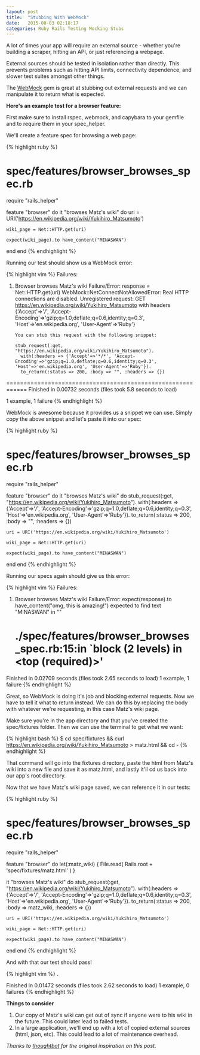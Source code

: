 ```yaml
---
layout: post
title:  "Stubbing With WebMock"
date:   2015-08-03 02:18:17
categories: Ruby Rails Testing Mocking Stubs
---
```


A lot of times your app will require an external source - whether you're building a scraper, hitting an API, or just referencing a webpage.

External sources should be tested in isolation rather than directly. This prevents problems such as hitting API limits, connectivity dependence, and slower test suites amongst other things. 

The [WebMock](https://github.com/bblimke/webmock) gem is great at stubbing out external requests and we can manipulate it to return what is expected. 

**Here's an example test for a browser feature:**

First make sure to install rspec, webmock, and capybara to your gemfile and to require them in your spec_helper.

We'll create a feature spec for browsing a web page:

{% highlight ruby %}
# spec/features/browser_browses_spec.rb
require "rails_helper"

feature "browser" do
  it "browses Matz's wiki" do 
    uri = URI('https://en.wikipedia.org/wiki/Yukihiro_Matsumoto')

    wiki_page = Net::HTTP.get(uri)

    expect(wiki_page).to have_content("MINASWAN")
  end
end
{% endhighlight %}


Running our test should show us a WebMock error:

{% highlight vim %}
Failures:

  1) Browser browses Matz's wiki
       Failure/Error: response = Net::HTTP.get(uri)
         WebMock::NetConnectNotAllowedError:
         Real HTTP connections are disabled. Unregistered request: GET https://en.wikipedia.org/wiki/Yukihiro_Matsumoto with headers {'Accept'=>'*/*', 'Accept-Encoding'=>'gzip;q=1.0,deflate;q=0.6,identity;q=0.3', 'Host'=>'en.wikipedia.org', 'User-Agent'=>'Ruby'}

         You can stub this request with the following snippet:

         stub_request(:get, "https://en.wikipedia.org/wiki/Yukihiro_Matsumoto").
           with(:headers => {'Accept'=>'*/*', 'Accept-Encoding'=>'gzip;q=1.0,deflate;q=0.6,identity;q=0.3', 'Host'=>'en.wikipedia.org', 'User-Agent'=>'Ruby'}).
           to_return(:status => 200, :body => "", :headers => {})
         

============================================================
Finished in 0.00732 seconds (files took 5.8 seconds to load)

1 example, 1 failure
{% endhighlight %}


WebMock is awesome because it provides us a snippet we can use. Simply copy the above snippet and let's paste it into our spec:

{% highlight ruby %}
# spec/features/browser_browses_spec.rb
require "rails_helper"

feature "browser" do
  it "browses Matz's wiki" do 
    stub_request(:get, "https://en.wikipedia.org/wiki/Yukihiro_Matsumoto").
      with(:headers => {'Accept'=>'*/*', 'Accept-Encoding'=>'gzip;q=1.0,deflate;q=0.6,identity;q=0.3', 'Host'=>'en.wikipedia.org', 'User-Agent'=>'Ruby'}).
      to_return(:status => 200, :body => "", :headers => {})

    uri = URI('https://en.wikipedia.org/wiki/Yukihiro_Matsumoto')

    wiki_page = Net::HTTP.get(uri)

    expect(wiki_page).to have_content("MINASWAN")
  end
end
{% endhighlight %}


Running our specs again should give us this error:

{% highlight vim %}
Failures:

  1) Browser browses Matz's wiki
       Failure/Error: expect(response).to have_content("omg, this is amazing!")
         expected to find text "MINASWAN" in ""
       # ./spec/features/browser_browses_spec.rb:15:in `block (2 levels) in <top (required)>'
       
Finished in 0.02709 seconds (files took 2.65 seconds to load)
1 example, 1 failure
{% endhighlight %}


Great, so WebMock is doing it's job and blocking external requests. Now we have to tell it what to return instead. We can do this by replacing the body with whatever we're requesting, in this case Matz's wiki page.

Make sure you're in the app directory and that you've created the spec/fixtures folder. Then we can  use the terminal to get what we want:

{% highlight bash %}
$ cd spec/fixtures && curl https://en.wikipedia.org/wiki/Yukihiro_Matsumoto > matz.html && cd -
{% endhighlight %}

That command will go into the fixtures directory, paste the html from Matz's wiki into a new file and save it as matz.html, and lastly it'll cd us back into our app's root directory.

Now that we have Matz's wiki page saved, we can reference it in our tests:

{% highlight ruby %}
# spec/features/browser_browses_spec.rb
require "rails_helper"

feature "browser" do
  let(:matz_wiki) { File.read( Rails.root + 'spec/fixtures/matz.html' ) }

  it "browses Matz's wiki" do 
    stub_request(:get, "https://en.wikipedia.org/wiki/Yukihiro_Matsumoto").
      with(:headers => {'Accept'=>'*/*', 'Accept-Encoding'=>'gzip;q=1.0,deflate;q=0.6,identity;q=0.3', 'Host'=>'en.wikipedia.org', 'User-Agent'=>'Ruby'}).
      to_return(:status => 200, :body => matz_wiki, :headers => {})

    uri = URI('https://en.wikipedia.org/wiki/Yukihiro_Matsumoto')

    wiki_page = Net::HTTP.get(uri)

    expect(wiki_page).to have_content("MINASWAN")
  end
end
{% endhighlight %}


And with that our test should pass!

{% highlight vim %}
.

Finished in 0.01472 seconds (files took 2.62 seconds to load)
1 example, 0 failures
{% endhighlight %}


**Things to consider**

1. Our copy of Matz's wiki can get out of sync if anyone were to his wiki in the future. This could later lead to failed tests.
2. In a large application, we'll end up with a lot of copied external sources (html, json, etc). This could lead to a lot of maintenance overhead.

*Thanks to [thoughtbot](https://thoughtbot.com) for the original inspiration on this post.*
